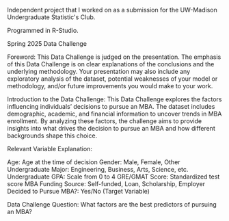 Independent project that I worked on as a submission for the UW-Madison Undergraduate Statistic's Club.

Programmed in R-Studio.

Spring 2025 Data Challenge

Foreword:
This Data Challenge is judged on the presentation. The emphasis of this Data Challenge is on clear explanations of the conclusions and the underlying methodology. Your presentation may also include any exploratory analysis of the dataset, potential weaknesses of your model or methodology, and/or future improvements you would make to your work.

Introduction to the Data Challenge:
This Data Challenge explores the factors influencing individuals’ decisions to pursue an MBA. The dataset includes demographic, academic, and financial information to uncover trends in MBA enrollment. By analyzing these factors, the challenge aims to provide insights into what drives the decision to pursue an MBA and how different backgrounds shape this choice.

Relevant Variable Explanation:

Age: Age at the time of decision
Gender: Male, Female, Other
Undergraduate Major: Engineering, Business, Arts, Science, etc.
Undergraduate GPA: Scale from 0 to 4
GRE/GMAT Score: Standardized test score
MBA Funding Source: Self-funded, Loan, Scholarship, Employer
Decided to Pursue MBA?: Yes/No (Target Variable)

Data Challenge Question: 
What factors are the best predictors of pursuing an MBA?
